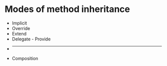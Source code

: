 # Modes of method inheritance


* Implicit
* Override
* Extend
* Delegate - Provide
* ---
* Composition


